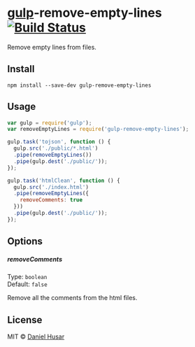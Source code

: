 # [gulp](http://gulpjs.com)-remove-empty-lines [![Build Status](https://secure.travis-ci.org/danielhusar/gulp-remove-empty-lines.svg?branch=master)](http://travis-ci.org/danielhusar/gulp-remove-empty-lines)

Remove empty lines from files.

## Install

```
npm install --save-dev gulp-remove-empty-lines
```

## Usage

```javascript
var gulp = require('gulp');
var removeEmptyLines = require('gulp-remove-empty-lines');

gulp.task('tojson', function () {
  gulp.src('./public/*.html')
  .pipe(removeEmptyLines())
  .pipe(gulp.dest('./public/'));
});

gulp.task('htmlClean', function () {
  gulp.src('./index.html')
  .pipe(removeEmptyLines({
    removeComments: true
  }))
  .pipe(gulp.dest('./public/'));
});
```

## Options

##### removeComments

Type: `boolean`  
Default: `false`

Remove all the comments from the html files.

## License

MIT © [Daniel Husar](https://github.com/danielhusar)
